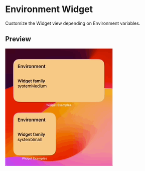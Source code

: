 # Environment Widget

Customize the Widget view depending on Environment variables.

## Preview

![Environment Widget](../../.resources/Recordings/EnvironmentWidget.gif)
